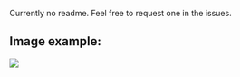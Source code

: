 Currently no readme. Feel free to request one in the issues.

## Image example:

![](https://user-images.githubusercontent.com/25671390/96046081-377e8b00-0e73-11eb-8fd6-a12ce38135b1.png)
